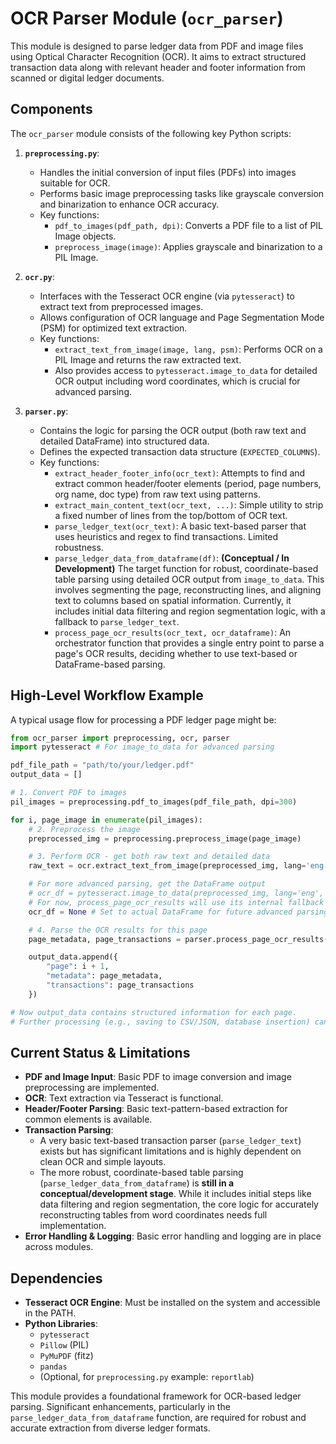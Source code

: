 # OCR Parser Module (`ocr_parser`)

This module is designed to parse ledger data from PDF and image files using Optical Character Recognition (OCR). It aims to extract structured transaction data along with relevant header and footer information from scanned or digital ledger documents.

## Components

The `ocr_parser` module consists of the following key Python scripts:

1.  **`preprocessing.py`**:
    *   Handles the initial conversion of input files (PDFs) into images suitable for OCR.
    *   Performs basic image preprocessing tasks like grayscale conversion and binarization to enhance OCR accuracy.
    *   Key functions:
        *   `pdf_to_images(pdf_path, dpi)`: Converts a PDF file to a list of PIL Image objects.
        *   `preprocess_image(image)`: Applies grayscale and binarization to a PIL Image.

2.  **`ocr.py`**:
    *   Interfaces with the Tesseract OCR engine (via `pytesseract`) to extract text from preprocessed images.
    *   Allows configuration of OCR language and Page Segmentation Mode (PSM) for optimized text extraction.
    *   Key functions:
        *   `extract_text_from_image(image, lang, psm)`: Performs OCR on a PIL Image and returns the raw extracted text.
        *   Also provides access to `pytesseract.image_to_data` for detailed OCR output including word coordinates, which is crucial for advanced parsing.

3.  **`parser.py`**:
    *   Contains the logic for parsing the OCR output (both raw text and detailed DataFrame) into structured data.
    *   Defines the expected transaction data structure (`EXPECTED_COLUMNS`).
    *   Key functions:
        *   `extract_header_footer_info(ocr_text)`: Attempts to find and extract common header/footer elements (period, page numbers, org name, doc type) from raw text using patterns.
        *   `extract_main_content_text(ocr_text, ...)`: Simple utility to strip a fixed number of lines from the top/bottom of OCR text.
        *   `parse_ledger_text(ocr_text)`: A basic text-based parser that uses heuristics and regex to find transactions. Limited robustness.
        *   `parse_ledger_data_from_dataframe(df)`: **(Conceptual / In Development)** The target function for robust, coordinate-based table parsing using detailed OCR output from `image_to_data`. This involves segmenting the page, reconstructing lines, and aligning text to columns based on spatial information. Currently, it includes initial data filtering and region segmentation logic, with a fallback to `parse_ledger_text`.
        *   `process_page_ocr_results(ocr_text, ocr_dataframe)`: An orchestrator function that provides a single entry point to parse a page's OCR results, deciding whether to use text-based or DataFrame-based parsing.

## High-Level Workflow Example

A typical usage flow for processing a PDF ledger page might be:

```python
from ocr_parser import preprocessing, ocr, parser
import pytesseract # For image_to_data for advanced parsing

pdf_file_path = "path/to/your/ledger.pdf"
output_data = []

# 1. Convert PDF to images
pil_images = preprocessing.pdf_to_images(pdf_file_path, dpi=300)

for i, page_image in enumerate(pil_images):
    # 2. Preprocess the image
    preprocessed_img = preprocessing.preprocess_image(page_image)

    # 3. Perform OCR - get both raw text and detailed data
    raw_text = ocr.extract_text_from_image(preprocessed_img, lang='eng', psm=6) # PSM 6 is often good for tables

    # For more advanced parsing, get the DataFrame output
    # ocr_df = pytesseract.image_to_data(preprocessed_img, lang='eng', output_type=pytesseract.Output.DATAFRAME, config='--psm 6')
    # For now, process_page_ocr_results will use its internal fallback if ocr_df is not fully utilized yet
    ocr_df = None # Set to actual DataFrame for future advanced parsing

    # 4. Parse the OCR results for this page
    page_metadata, page_transactions = parser.process_page_ocr_results(raw_text, ocr_dataframe=ocr_df)

    output_data.append({
        "page": i + 1,
        "metadata": page_metadata,
        "transactions": page_transactions
    })

# Now output_data contains structured information for each page.
# Further processing (e.g., saving to CSV/JSON, database insertion) can be done.
```

## Current Status & Limitations

*   **PDF and Image Input**: Basic PDF to image conversion and image preprocessing are implemented.
*   **OCR**: Text extraction via Tesseract is functional.
*   **Header/Footer Parsing**: Basic text-pattern-based extraction for common elements is available.
*   **Transaction Parsing**:
    *   A very basic text-based transaction parser (`parse_ledger_text`) exists but has significant limitations and is highly dependent on clean OCR and simple layouts.
    *   The more robust, coordinate-based table parsing (`parse_ledger_data_from_dataframe`) is **still in a conceptual/development stage**. While it includes initial steps like data filtering and region segmentation, the core logic for accurately reconstructing tables from word coordinates needs full implementation.
*   **Error Handling & Logging**: Basic error handling and logging are in place across modules.

## Dependencies

*   **Tesseract OCR Engine**: Must be installed on the system and accessible in the PATH.
*   **Python Libraries**:
    *   `pytesseract`
    *   `Pillow` (PIL)
    *   `PyMuPDF` (fitz)
    *   `pandas`
    *   (Optional, for `preprocessing.py` example: `reportlab`)

This module provides a foundational framework for OCR-based ledger parsing. Significant enhancements, particularly in the `parse_ledger_data_from_dataframe` function, are required for robust and accurate extraction from diverse ledger formats.
